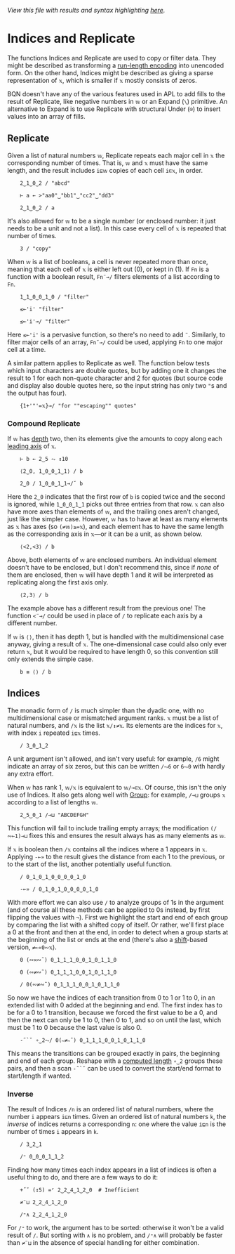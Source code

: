 *View this file with results and syntax highlighting [here](https://mlochbaum.github.io/BQN/doc/replicate.html).*

# Indices and Replicate

<!--GEN
d ← 48‿22

rc ← At "class=code|stroke-width=1.5|rx=12"
Ge ← "g"⊸At⊸Enc
g  ← "font-family=BQN,monospace|font-size=18px|text-anchor=middle"
hg ← "class=bluegreen|stroke-width=0|opacity=0.2"
cg ← "font-size=24px|text-anchor=end"
lg ← "stroke-linecap=round|stroke=currentColor|opacity=0.7"

wv ← 0‿1‿1‿0‿3‿2‿0‿0‿0
xl ← ≠ xc ← ⊐ xt ← '''(Highlight∾∾⊣)¨"replicate"

Text ← ("text" Attr "dy"‿"0.29em"∾(Pos d⊸×))⊸Enc
Line ← "line" Elt ("xy"≍⌜"12")≍˘○⥊ ·FmtNum d×⊢
Rp ← Pos⊸∾⟜("width"‿"height"≍˘FmtNum)○(d⊸×)

tx ← ↕xl ⋄ y ← » yd ← +`0.6+1‿2‿1‿1.8
dim ← ⟨2+xl,¯1⊑yd⟩ ⋄ sh ← ¯2.1‿¯1.3
tp ← y ≍˜¨¨ 2 / ⟨tx,↕+´wv⟩
hp ← 0.2‿¯0.7(+⟜(1‿0×sh)≍¯2⊸×⊸+)1‿0×dim
Ll ← Line∘⍉ ≍ + (0≍0.05×-○⊑)≍˘0.45‿¯0.55˙

((∾˜d)×((-∾+˜)0.7‿0.4)+sh∾dim) SVG g Ge ⟨
  "rect" Elt rc ∾ sh Rp dim
  hg Ge ("rect" Elt ·Rp˝ {𝕩⊸+⌾(1⊑⊏)hp})¨ 0‿2⊏y
  cg Ge (¯0.7≍¨y) Text⟜Highlight¨ "𝕨"‿"𝕩"‿"𝕨/𝕩"‿"/𝕨"
  tp Text¨○∾ Highlight∘•Repr¨¨⌾(1‿3⊸⊏) xt‿wv‿(wv/xt)‿(/wv)
  lg Ge ⟨
    "stroke-width=0.4" Ge   Ll¨ ´ (0=wv)⊸/¨  2⊸↑ tp
    "stroke-width=1.5" Ge > Ll¨¨˝˘ 2↕ wv⊸/¨⌾(2⊸↑)tp
  ⟩
⟩
-->

The functions Indices and Replicate are used to copy or filter data. They might be described as transforming a [run-length encoding](https://en.wikipedia.org/wiki/Run-length_encoding) into unencoded form. On the other hand, Indices might be described as giving a sparse representation of `𝕩`, which is smaller if `𝕩` mostly consists of zeros.

BQN doesn't have any of the various features used in APL to add fills to the result of Replicate, like negative numbers in `𝕨` or an Expand (`\`) primitive. An alternative to Expand is to use Replicate with structural Under (`⌾`) to insert values into an array of fills.

## Replicate

Given a list of natural numbers `𝕨`, Replicate repeats each major cell in `𝕩` the corresponding number of times. That is, `𝕨` and `𝕩` must have the same length, and the result includes `i⊑𝕨` copies of each cell `i⊏𝕩`, in order.

        2‿1‿0‿2 / "abcd"

        ⊢ a ← >"aa0"‿"bb1"‿"cc2"‿"dd3"

        2‿1‿0‿2 / a

It's also allowed for `𝕨` to be a single number (or enclosed number: it just needs to be a unit and not a list). In this case every cell of `𝕩` is repeated that number of times.

        3 / "copy"

When `𝕨` is a list of booleans, a cell is never repeated more than once, meaning that each cell of `𝕩` is either left out (0), or kept in (1). If `Fn` is a function with a boolean result, `Fn¨⊸/` filters elements of a list according to `Fn`.

        1‿1‿0‿0‿1‿0 / "filter"

        ≤⟜'i' "filter"

        ≤⟜'i'⊸/ "filter"

Here `≤⟜'i'` is a pervasive function, so there's no need to add `¨`. Similarly, to filter major cells of an array, `Fn˘⊸/` could be used, applying `Fn` to one major cell at a time.

A similar pattern applies to Replicate as well. The function below tests which input characters are double quotes, but by adding one it changes the result to 1 for each non-quote character and 2 for quotes (but source code and display also double quotes here, so the input string has only two `"`s and the output has four).

        {1+'"'=𝕩}⊸/ "for ""escaping"" quotes"

### Compound Replicate

If `𝕨` has [depth](depth.md) two, then its elements give the amounts to copy along each [leading axis](leading.md) of `𝕩`.

        ⊢ b ← 2‿5 ⥊ ↕10

        ⟨2‿0, 1‿0‿0‿1‿1⟩ / b

        2‿0 / 1‿0‿0‿1‿1⊸/˘ b

Here the `2‿0` indicates that the first row of `b` is copied twice and the second is ignored, while `1‿0‿0‿1‿1` picks out three entries from that row. `𝕩` can also have more axes than elements of `𝕨`, and the trailing ones aren't changed, just like the simpler case. However, `𝕨` has to have at least as many elements as `𝕩` has axes (so `(≠𝕨)≥=𝕩`), and each element has to have the same length as the corresponding axis in `𝕩`—or it can be a unit, as shown below.

        ⟨<2,<3⟩ / b

Above, both elements of `𝕨` are enclosed numbers. An individual element doesn't have to be enclosed, but I don't recommend this, since if *none* of them are enclosed, then `𝕨` will have depth 1 and it will be interpreted as replicating along the first axis only.

        ⟨2,3⟩ / b

The example above has a different result from the previous one! The function `<¨⊸/` could be used in place of `/` to replicate each axis by a different number.

If `𝕨` is `⟨⟩`, then it has depth 1, but is handled with the multidimensional case anyway, giving a result of `𝕩`. The one-dimensional case could also only ever return `𝕩`, but it would be required to have length 0, so this convention still only extends the simple case.

        b ≡ ⟨⟩ / b

## Indices

The monadic form of `/` is much simpler than the dyadic one, with no multidimensional case or mismatched argument ranks. `𝕩` must be a list of natural numbers, and `/𝕩` is the list `𝕩/↕≠𝕩`. Its elements are the indices for `𝕩`, with index `i` repeated `i⊑𝕩` times.

        / 3‿0‿1‿2

A unit argument isn't allowed, and isn't very useful: for example, `/6` might indicate an array of six zeros, but this can be written `/⥊6` or `6⥊0` with hardly any extra effort.

When `𝕨` has rank 1, `𝕨/𝕩` is equivalent to `𝕨/⊸⊏𝕩`. Of course, this isn't the only use of Indices. It also gets along well with [Group](group.md): for example, `/⊸⊔` groups `𝕩` according to a list of lengths `𝕨`.

        2‿5‿0‿1 /⊸⊔ "ABCDEFGH"

This function will fail to include trailing empty arrays; the modification `(/∾⟜1)⊸⊔` fixes this and ensures the result always has as many elements as `𝕨`.

If `𝕩` is boolean then `/𝕩` contains all the indices where a 1 appears in `𝕩`. Applying `-⟜»` to the result gives the distance from each 1 to the previous, or to the start of the list, another potentially useful function.

        / 0‿1‿0‿1‿0‿0‿0‿0‿1‿0

        -⟜» / 0‿1‿0‿1‿0‿0‿0‿0‿1‿0

With more effort we can also use `/` to analyze groups of 1s in the argument (and of course all these methods can be applied to 0s instead, by first flipping the values with `¬`). First we highlight the start and end of each group by comparing the list with a shifted copy of itself. Or rather, we'll first place a 0 at the front and then at the end, in order to detect when a group starts at the beginning of the list or ends at the end (there's also a [shift](shift.md)-based version, `≠⟜«0∾𝕩`).

        0 (∾≍∾˜) 0‿1‿1‿1‿0‿0‿1‿0‿1‿1‿0

        0 (∾≠∾˜) 0‿1‿1‿1‿0‿0‿1‿0‿1‿1‿0

        / 0(∾≠∾˜) 0‿1‿1‿1‿0‿0‿1‿0‿1‿1‿0

So now we have the indices of each transition from 0 to 1 or 1 to 0, in an extended list with 0 added at the beginning and end. The first index has to be for a 0 to 1 transition, because we forced the first value to be a 0, and then the next can only be 1 to 0, then 0 to 1, and so on until the last, which must be 1 to 0 because the last value is also 0.

        -˜`˘ ∘‿2⥊/ 0(∾≠∾˜) 0‿1‿1‿1‿0‿0‿1‿0‿1‿1‿0

This means the transitions can be grouped exactly in pairs, the beginning and end of each group. Reshape with a [computed length](reshape.md#computed-lengths) `∘‿2` groups these pairs, and then a scan ``-˜`˘`` can be used to convert the start/end format to start/length if wanted.

### Inverse

The result of Indices `/n` is an ordered list of natural numbers, where the number `i` appears `i⊑n` times. Given an ordered list of natural numbers `k`, the *inverse* of indices returns a corresponding `n`: one where the value `i⊑n` is the number of times `i` appears in `k`.

        / 3‿2‿1

        /⁼ 0‿0‿0‿1‿1‿2

Finding how many times each index appears in a list of indices is often a useful thing to do, and there are a few ways to do it:

        +˝˘ (↕5) =⌜ 2‿2‿4‿1‿2‿0  # Inefficient

        ≠¨⊔ 2‿2‿4‿1‿2‿0

        /⁼∧ 2‿2‿4‿1‿2‿0

For `/⁼` to work, the argument has to be sorted: otherwise it won't be a valid result of `/`. But sorting with `∧` is no problem, and `/⁼∧` will probably be faster than `≠¨⊔` in the absence of special handling for either combination.
